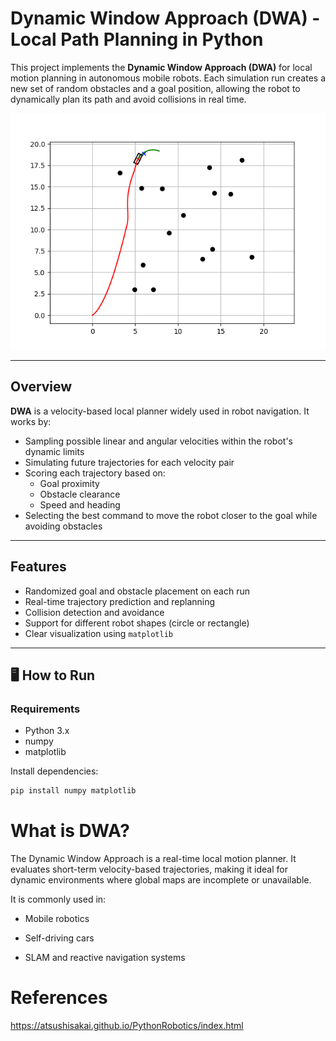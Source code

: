 # Dynamic Window Approach (DWA) - Local Path Planning in Python

This project implements the **Dynamic Window Approach (DWA)** for local motion planning in autonomous mobile robots. Each simulation run creates a new set of random obstacles and a goal position, allowing the robot to dynamically plan its path and avoid collisions in real time.

<img src = "dwa.png">

---

##  Overview

**DWA** is a velocity-based local planner widely used in robot navigation. It works by:
- Sampling possible linear and angular velocities within the robot's dynamic limits
- Simulating future trajectories for each velocity pair
- Scoring each trajectory based on:
  - Goal proximity
  - Obstacle clearance
  - Speed and heading
- Selecting the best command to move the robot closer to the goal while avoiding obstacles

---

## Features

- Randomized goal and obstacle placement on each run
- Real-time trajectory prediction and replanning
- Collision detection and avoidance
- Support for different robot shapes (circle or rectangle)
- Clear visualization using `matplotlib`

---

## 🖥️ How to Run

### Requirements
- Python 3.x
- numpy
- matplotlib

Install dependencies:
```bash
pip install numpy matplotlib
```

# What is DWA?
The Dynamic Window Approach is a real-time local motion planner. It evaluates short-term velocity-based trajectories, making it ideal for dynamic environments where global maps are incomplete or unavailable.

It is commonly used in:

- Mobile robotics

- Self-driving cars

- SLAM and reactive navigation systems

# References
https://atsushisakai.github.io/PythonRobotics/index.html
